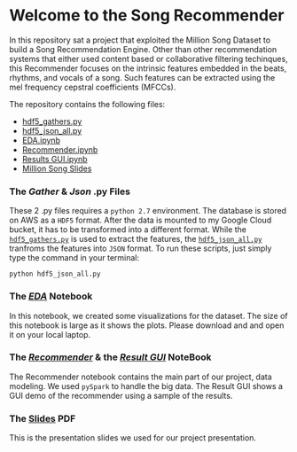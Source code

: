 # Welcome to the Song Recommender

In this repository sat a project that exploited the Million Song Dataset to build a Song Recommendation Engine. Other than other recommendation systems that either used content based or collaborative filtering techinques, this Recommender focuses on the intrinsic features embedded in the beats, rhythms, and vocals of a song. Such features can be extracted using the mel frequency cepstral coefficients (MFCCs).

The repository contains the following files:

* [hdf5_gathers.py](hdf5_gathers.py)
* [hdf5_json_all.py](hdf5_json_all.py)
* [EDA.ipynb](EDA.ipynb)
* [Recommender.ipynb](Recommender.ipynb)
* [Results GUI.ipynb](Results%20GUI.ipynb)
* [Million Song Slides](Million%20Song%20slides.pdf)

### The *Gather* & *Json* .py Files

These 2 .py files requires a ```python 2.7``` environment. The database is stored on AWS as a ```HDF5``` format. After the data is mounted to my Google Cloud bucket, it has to be transformed into a different format. While the [```hdf5_gathers.py```](hdf5_gathers.py) is used to extract the features, the [```hdf5_json_all.py```](hdf5_json_all.py) tranfroms the features into ```JSON``` format. To run these scripts, just simply type the command in your terminal:

```linux
python hdf5_json_all.py
```

### The *[EDA](EDA.ipynb)* Notebook

In this notebook, we created some visualizations for the dataset. The size of this notebook is large as it shows the plots. Please download and and open it on your local laptop.

### The *[Recommender](Recommender.ipynb)* & the *[Result GUI](Results%20GUI.ipynb)* NoteBook

The Recommender notebook contains the main part of our project, data modeling. We used ```pySpark``` to handle the big data. The Result GUI shows a GUI demo of the recommender using a sample of the results.

### The [Slides](Million%20Song%20slides.pdf) PDF

This is the presentation slides we used for our project presentation.
